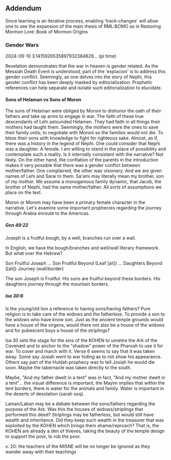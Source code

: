 ## Addendum

Since learning is an iterative process, enabling 'track-changes' will allow one to see the expansion of the main thesis of RML:BOMO as in Restoring Mormon Lore: Book of Mormon Origins

### Gender Wars
2024-09-10 3.1415926535897932384626... (pi time)

Revelation demonstrates that the war in heaven is gender related.  As the Messiah Death Event is understood, part of the 'expiacion' is to address this gender conflict.  Seemingly, as one delves into the story of Nephi, this gender conflict has been deeply masked by editorialization.  Prophetic references can help separate and isolate such editorialization to elucidate.

#### Sons of Helaman vs Sons of Moron
The sons of Helaman were obliged by Moroni to dishonor the oath of their fathers and take up arms to engage in war.  The faith of these true descendants of Lehi astounded Helamen.  They had faith in all things their mothers had taught them.  Seemingly, the mothers were the ones to save their family units; to negotiate with Moroni so the families would not die.  To bless their sons with knowledge to fight for righteous sake.  Almost, as if, there was a history in the legend of Nephi.  One could consider that Nephi was a daughter.  A female.  I am willing to stand in the place of possibility and contemplate such a reality.  Is it internally consistent with the narrative?  Not likely.  On the other hand, the conflation of the parents in the introduction makes it very possible that there was a gender conflict between mother/father.  One complained, the other was visionary.  And we are given names of Lehi and Sarai to them.  Sa'ami may literally mean my brother, son of my mother.  We assume a monogamous family dynamic, that Jacob, the brother of Nephi, had the same mother/father.  All sorts of assumptions we place on the text.

Moron or Morom may have been a primary female character in the narrative.  Let's examine some important prophecies regarding the journey through Arabia enroute to the Americas.

##### Gen 49:22
Joseph is a fruitful bough, by a well, branches run over a wall.

In English, we have the bough/branches and well/wall literary framework.  But what over the Hebrew?

Son Fruitful Joseph ... Son Fruitful Beyond (Leaf [ali]) ... Daughters Beyond ([ali]) Journey (wall/border)

The son Joseph is Fruitful.  His sons are fruitful beyond these borders.  His daughters journey through the mountain borders.

##### Isa 30:6
Is the young/old lion a reference to having sons/having fathers?  Pure religion is to take care of the widows and the fatherless.  To provide a son to the widows who have know son.  Just as the ancient temple grounds would have a house of the virgens, would there not also be a house of the widows and for pubescent boys a house of the striplings?

Isa 30 sets the stage for the sins of the KOHEN to unretire the Ark of the Covenant and to anchor to the "shadow" power of the Pharoah to use it for war.  To cover and march with it.  Verse 6 seems to say that it was taken away.  Some say Josiah went to war hiding as to not show his appearance.  Others say part of the Huldah prophecy was to tell Josiah he would die soon.  Maybe the tabernacle was taken directly to the south.

Maybe, "And my father dwelt in a tent" was in fact, "And my mother dwelt in a tent"... the visual difference is important, the Mayim implies that within the tent borders, there is water for the animals and family.  Water is important in the deserts of desolation (sarah soq).

Laman/Laban may be a debate between the sons/fathers regarding the purpose of the Ark.  Was this the houses of widows/striplings that performed this deed?  Striplings may be fatherless, but would still have wealth and inheritance.  Did they keep such wealth in the treasurer that was exploited by the KOHEN which brings them shame/reproach?  That is, the KOHEN are already a den of thieves, taking the beauty of the temple design to support the poor, to rob the poor.

v. 20: the teachers of the MISNE will be no longer be ignored as they wander away with their teachings



